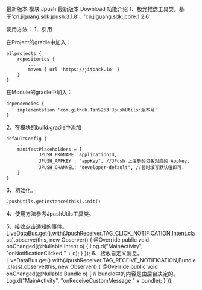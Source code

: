 最新版本
模块	Jpush
最新版本	Download
功能介绍
1、极光推送工具类。基于'cn.jiguang.sdk:jpush:3.1.8'、'cn.jiguang.sdk:jcore:1.2.6'

使用方法：
1、引用

在Project的gradle中加入：

    allprojects {
        repositories {
            ...
            maven { url 'https://jitpack.io' }
        }
    }
在Module的gradle中加入：

    dependencies {
        implementation 'com.github.Tan5253:JpushUtils:版本号'
    }
2、在模块的build.gradle中添加

    defaultConfig {
        ...
        manifestPlaceholders = [
                JPUSH_PKGNAME: applicationId,
                JPUSH_APPKEY : "appKey", //JPush 上注册的包名对应的 Appkey.
                JPUSH_CHANNEL: "developer-default", //暂时填写默认值即可.
        ]
    }
 
3、初始化。

    JpushUtils.getInstance(this).init()
4、使用方法参考JpushUtils工具类。

5、接收点击通知的事件。
LiveDataBus.get().with(JpushReceiver.TAG_CLICK_NOTIFICATION,Intent.class).observe(this, new Observer<Intent>() {
            @Override
            public void onChanged(@Nullable Intent o) {
               Log.d("MainActivity", "onNotificationClicked " + o);
            }
 });
6、接收自定义消息。
  LiveDataBus.get().with(JpushReceiver.TAG_RECEIVE_NOTIFICATION,Bundle.class).observe(this, new Observer<Bundle>() {
            @Override
            public void onChanged(@Nullable Bundle o) {
                // bundle中的内容是由后台决定的。
        Log.d("MainActivity", "onReceiveCustomMessage " + bundle);
            }
 });
  

